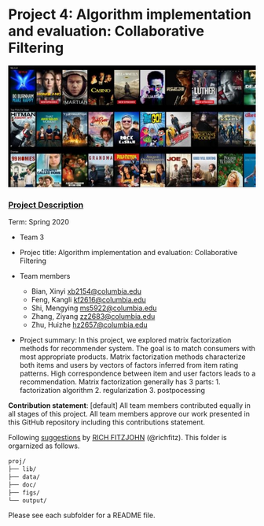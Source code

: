 # Project 4: Algorithm implementation and evaluation: Collaborative Filtering
![screenshot](figs/readme_image2.jpg)

### [Project Description](doc/project4_desc.md)

Term: Spring 2020

+ Team 3
+ Projec title: Algorithm implementation and evaluation: Collaborative Filtering
+ Team members
	+ Bian, Xinyi xb2154@columbia.edu
	+ Feng, Kangli kf2616@columbia.edu
	+ Shi, Mengying ms5922@columbia.edu
	+ Zhang, Ziyang zz2683@columbia.edu
	+ Zhu, Huizhe hz2657@columbia.edu
	
+ Project summary: In this project, we explored matrix factorization methods for recommender system. The goal is to match consumers with most appropriate products. Matrix factorization methods characterize both items and users by vectors of factors inferred from item rating patterns. High correspondence between item and user factors leads to a recommendation. Matrix factorization generally has 3 parts: 1. factorization algorithm  2. regularization  3. postpocessing
	
**Contribution statement**: [default] All team members contributed equally in all stages of this project. All team members approve our work presented in this GitHub repository including this contributions statement. 

Following [suggestions](http://nicercode.github.io/blog/2013-04-05-projects/) by [RICH FITZJOHN](http://nicercode.github.io/about/#Team) (@richfitz). This folder is orgarnized as follows.

```
proj/
├── lib/
├── data/
├── doc/
├── figs/
└── output/
```

Please see each subfolder for a README file.
